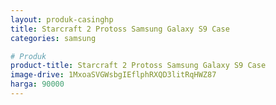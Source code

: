 ```yaml
---
layout: produk-casinghp
title: Starcraft 2 Protoss Samsung Galaxy S9 Case
categories: samsung

# Produk
product-title: Starcraft 2 Protoss Samsung Galaxy S9 Case
image-drive: 1MxoaSVGWsbgIEflphRXQD3litRqHWZ87
harga: 90000
---
```

